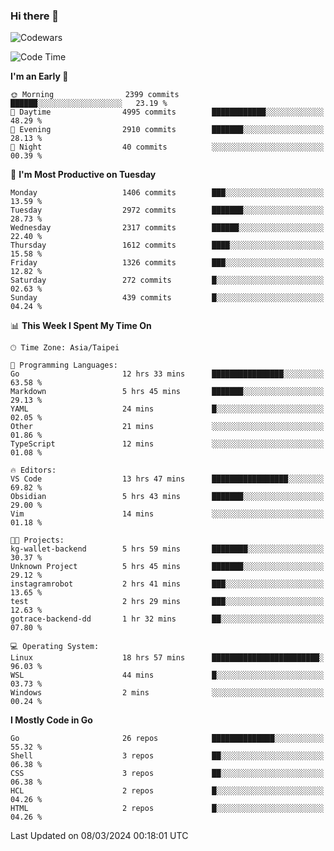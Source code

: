 ### Hi there 👋

![Codewars](https://www.codewars.com/users/omegaatt36/badges/small)

<!--START_SECTION:waka-->
![Code Time](http://img.shields.io/badge/Code%20Time-2%2C216%20hrs%2054%20mins-blue)

**I'm an Early 🐤** 

```text
🌞 Morning                2399 commits        ██████░░░░░░░░░░░░░░░░░░░   23.19 % 
🌆 Daytime                4995 commits        ████████████░░░░░░░░░░░░░   48.29 % 
🌃 Evening                2910 commits        ███████░░░░░░░░░░░░░░░░░░   28.13 % 
🌙 Night                  40 commits          ░░░░░░░░░░░░░░░░░░░░░░░░░   00.39 % 
```
📅 **I'm Most Productive on Tuesday** 

```text
Monday                   1406 commits        ███░░░░░░░░░░░░░░░░░░░░░░   13.59 % 
Tuesday                  2972 commits        ███████░░░░░░░░░░░░░░░░░░   28.73 % 
Wednesday                2317 commits        ██████░░░░░░░░░░░░░░░░░░░   22.40 % 
Thursday                 1612 commits        ████░░░░░░░░░░░░░░░░░░░░░   15.58 % 
Friday                   1326 commits        ███░░░░░░░░░░░░░░░░░░░░░░   12.82 % 
Saturday                 272 commits         █░░░░░░░░░░░░░░░░░░░░░░░░   02.63 % 
Sunday                   439 commits         █░░░░░░░░░░░░░░░░░░░░░░░░   04.24 % 
```


📊 **This Week I Spent My Time On** 

```text
🕑︎ Time Zone: Asia/Taipei

💬 Programming Languages: 
Go                       12 hrs 33 mins      ████████████████░░░░░░░░░   63.58 % 
Markdown                 5 hrs 45 mins       ███████░░░░░░░░░░░░░░░░░░   29.13 % 
YAML                     24 mins             █░░░░░░░░░░░░░░░░░░░░░░░░   02.05 % 
Other                    21 mins             ░░░░░░░░░░░░░░░░░░░░░░░░░   01.86 % 
TypeScript               12 mins             ░░░░░░░░░░░░░░░░░░░░░░░░░   01.08 % 

🔥 Editors: 
VS Code                  13 hrs 47 mins      █████████████████░░░░░░░░   69.82 % 
Obsidian                 5 hrs 43 mins       ███████░░░░░░░░░░░░░░░░░░   29.00 % 
Vim                      14 mins             ░░░░░░░░░░░░░░░░░░░░░░░░░   01.18 % 

🐱‍💻 Projects: 
kg-wallet-backend        5 hrs 59 mins       ████████░░░░░░░░░░░░░░░░░   30.37 % 
Unknown Project          5 hrs 45 mins       ███████░░░░░░░░░░░░░░░░░░   29.12 % 
instagramrobot           2 hrs 41 mins       ███░░░░░░░░░░░░░░░░░░░░░░   13.65 % 
test                     2 hrs 29 mins       ███░░░░░░░░░░░░░░░░░░░░░░   12.63 % 
gotrace-backend-dd       1 hr 32 mins        ██░░░░░░░░░░░░░░░░░░░░░░░   07.80 % 

💻 Operating System: 
Linux                    18 hrs 57 mins      ████████████████████████░   96.03 % 
WSL                      44 mins             █░░░░░░░░░░░░░░░░░░░░░░░░   03.73 % 
Windows                  2 mins              ░░░░░░░░░░░░░░░░░░░░░░░░░   00.24 % 
```

**I Mostly Code in Go** 

```text
Go                       26 repos            ██████████████░░░░░░░░░░░   55.32 % 
Shell                    3 repos             ██░░░░░░░░░░░░░░░░░░░░░░░   06.38 % 
CSS                      3 repos             ██░░░░░░░░░░░░░░░░░░░░░░░   06.38 % 
HCL                      2 repos             █░░░░░░░░░░░░░░░░░░░░░░░░   04.26 % 
HTML                     2 repos             █░░░░░░░░░░░░░░░░░░░░░░░░   04.26 % 
```




 Last Updated on 08/03/2024 00:18:01 UTC
<!--END_SECTION:waka-->

<!--
**omegaatt36/omegaatt36** is a ✨ _special_ ✨ repository because its `README.md` (this file) appears on your GitHub profile.

Here are some ideas to get you started:

- 🔭 I’m currently working on ...
- 🌱 I’m currently learning ...
- 👯 I’m looking to collaborate on ...
- 🤔 I’m looking for help with ...
- 💬 Ask me about ...
- 📫 How to reach me: ...
- 😄 Pronouns: ...
- ⚡ Fun fact: ...
-->

